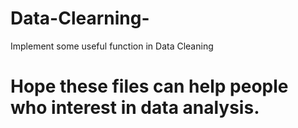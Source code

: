 # Data-Clearning-
Implement some useful function in Data Cleaning 
# Hope these files can help people who interest in data analysis. 

